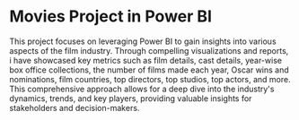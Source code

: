 # Movies Project in Power BI

This project focuses on leveraging Power BI to gain insights into various aspects of the film industry. 
Through compelling visualizations and reports, i have showcased key metrics such as film details, 
cast details, year-wise box office collections, the number of films made each year, 
Oscar wins and nominations, film countries, top directors, top studios, top actors, and more.
This comprehensive approach allows for a deep dive into the industry's dynamics, trends, and key players, providing valuable insights for stakeholders and decision-makers.
